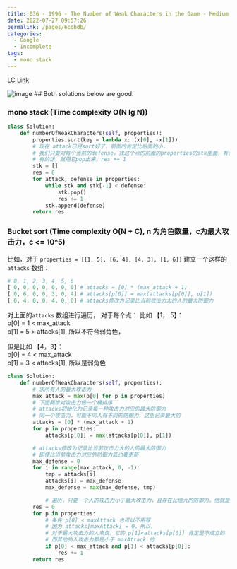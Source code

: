 ```yaml
---
title: 036 - 1996 - The Number of Weak Characters in the Game - Medium
date: 2022-07-27 09:57:26
permalink: /pages/6cdbdb/
categories:
  - Google
  - Incomplete
tags:
  - mono stack
---
```



[LC Link](https://leetcode.cn/problems/the-number-of-weak-characters-in-the-game/)

<img alt="image" src="https://user-images.githubusercontent.com/41789327/182080821-96e08133-c661-406d-bcba-39ebff9d60e8.png">
## Both solutions below are good. 

###  mono stack  (Time complexity O(N lg N))

```python
class Solution:
	def numberOfWeakCharacters(self, properties):
		properties.sort(key = lambda x: (x[0], -x[1]))
		# 现在 attack已经sort好了，前面的肯定比后面的小，
		# 我们只要对每个当前的defense，找这个点的前面的properties的stk里面，有没有defense比当前点小的元素，
		# 有的话，就把它pop出来，res += 1
		stk = []
		res = 0
		for attack, defense in properties:
			while stk and stk[-1] < defense:
				stk.pop()
				res += 1
			stk.append(defense)
		return res
```

### Bucket sort  (Time complexity O(N  + C), n 为角色数量，c为最大攻击力，c <= 10^5)

比如，对于 `properties = [[1, 5], [6, 4], [4, 3], [1, 6]]`
建立一个这样的 `attacks` 数组：
```python
# 0, 1, 2, 3, 4, 5, 6 	
[ 0, 0, 0, 0, 0, 0, 0] # attacks = [0] * (max_attack + 1)  
[ 0, 6, 0, 0, 3, 0, 4] # attacks[p[0]] = max(attacks[p[0]], p[1])
[ 0, 4, 0, 0, 4, 0, 0] # attacks修改为记录比当前攻击力大的人的最大防御力  
```
对上面的`attacks` 数组进行遍历， 对于每个点： 比如 【1， 5】：  
p[0] = 1 < max_attack  
p[1] = 5 > attacks[1], 所以不符合弱角色，  

但是比如 【4，3】：  
p[0] = 4 < max_attack  
p[1] = 3 < attacks[1], 所以是弱角色  



```python
class Solution:
    def numberOfWeakCharacters(self, properties):
        # 求所有人的最大攻击力  
        max_attack = max(p[0] for p in properties)
        # 下面两步对攻击力做一个桶排序  
        # attacks初始化为记录每一种攻击力对应的最大防御力        
        # 同一个攻击力，可能不同人有不同的防御力，这里记录最大的       
        attacks = [0] * (max_attack + 1)  
        for p in properties:
            attacks[p[0]] = max(attacks[p[0]], p[1])

        # attacks修改为记录比当前攻击力大的人的最大防御力  
        # 即使比当前攻击力对应的防御力低也要更新        
        max_defense = 0  
        for i in range(max_attack, 0, -1):
            tmp = attacks[i]
            attacks[i] = max_defense
            max_defense = max(max_defense, tmp)

            # 遍历，只要一个人的攻击力小于最大攻击力，且存在比他大的防御力，他就是弱角色  
        res = 0
        for p in properties:
            # 条件 p[0] < maxAttack 也可以不用写  
            # 因为 attacks[maxAttack] = 0，所以，            
            # 对于最大攻击力的人来说，它的 p[1]<attacks[p[0]] 肯定是不成立的            
            # 而其他的人攻击力都是小于 maxAttack 的           
            if p[0] < max_attack and p[1] < attacks[p[0]]:
                res += 1
        return res
```
